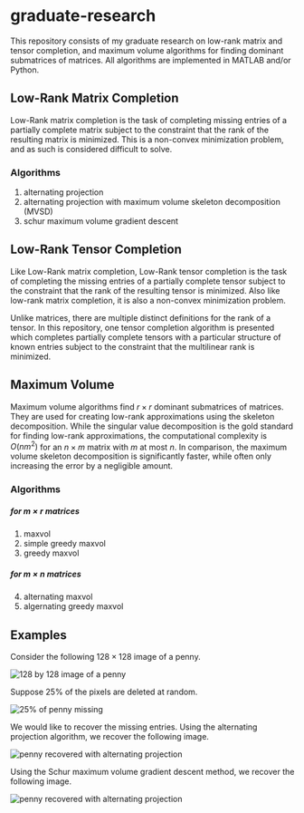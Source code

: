 # graduate-research

This repository consists of my graduate research on low-rank matrix and tensor completion, and maximum volume algorithms for finding dominant submatrices of matrices. All algorithms are implemented in MATLAB and/or Python.

## Low-Rank Matrix Completion

Low-Rank matrix completion is the task of completing missing entries of a partially complete matrix subject to the constraint that the rank of the resulting matrix is minimized. This is a non-convex minimization problem, and as such is considered difficult to solve.

### Algorithms
1. alternating projection
2. alternating projection with maximum volume skeleton decomposition (MVSD)
3. schur maximum volume gradient descent

## Low-Rank Tensor Completion

Like Low-Rank matrix completion, Low-Rank tensor completion is the task of completing the missing entries of a partially complete tensor subject to the constraint that the rank of the resulting tensor is minimized. Also like low-rank matrix completion, it is also a non-convex minimization problem.

Unlike matrices, there are multiple distinct definitions for the rank of a tensor. In this repository, one tensor completion algorithm is presented which completes partially complete tensors with a particular structure of known entries subject to the constraint that the multilinear rank is minimized.

## Maximum Volume

Maximum volume algorithms find $r \times r$ dominant submatrices of matrices. They are used for creating low-rank approximations using the skeleton decomposition. While the singular value decomposition is the gold standard for finding low-rank approximations, the computational complexity is $O(nm^2)$ for an $n \times m$ matrix with $m$ at most $n$. In comparison, the maximum volume skeleton decomposition is significantly faster, while often only increasing the error by a negligible amount.

### Algorithms
##### for $m \times r$ matrices
1. maxvol
2. simple greedy maxvol
3. greedy maxvol
##### for $m \times n$ matrices
4. alternating maxvol
5. algernating greedy maxvol

## Examples
Consider the following $128 \times 128$ image of a penny.

![128 by 128 image of a penny](https://raw.githubusercontent.com/KennethJAllen/graduate-research/main/example-images/penny.jpg)

Suppose 25% of the pixels are deleted at random.

![25% of penny missing](https://raw.githubusercontent.com/KennethJAllen/graduate-research/main/example-images/three_fourths_partial_penny.jpg)

We would like to recover the missing entries. Using the alternating projection algorithm, we recover the following image.

![penny recovered with alternating projection](https://raw.githubusercontent.com/KennethJAllen/graduate-research/main/example-images/alternating_projection_recovered_penny_rank18.jpg)

Using the Schur maximum volume gradient descent method, we recover the following image.

![penny recovered with alternating projection](https://raw.githubusercontent.com/KennethJAllen/graduate-research/main/example-images/maxvol_grad_descent_recovered_penny_rank_18.jpg)
